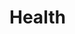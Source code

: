 <EuiPageHeader>
  <EuiPageHeaderSection>
    <EuiTitle @size="l">
      <h1>
        Health
      </h1>
    </EuiTitle>
  </EuiPageHeaderSection>
</EuiPageHeader>